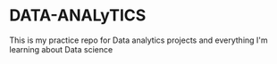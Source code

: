 # DATA-ANALyTICS
This is my practice repo for Data analytics projects and everything I'm learning about Data science
